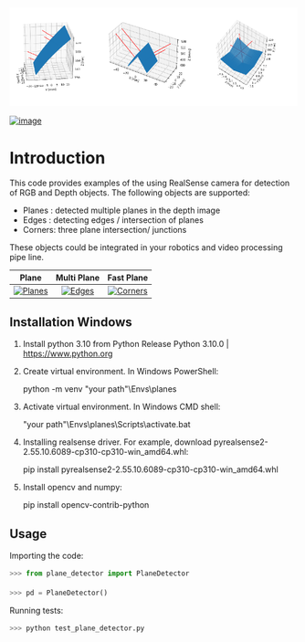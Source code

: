 ![](doc/planes.png)

[![image](https://img.shields.io/pypi/v/scikit-spatial.svg)](https://pypi.python.org/pypi/scikit-spatial)


# Introduction

This code provides examples of the using RealSense camera for detection of RGB and Depth objects.
The following objects are supported:

-   Planes : detected multiple planes in the depth image
-   Edges  : detecting edges / intersection of planes 
-   Corners: three plane intersection/ junctions

These objects could be integrated in your robotics and video processing pipe line.

Plane | Multi Plane | Fast Plane |
:------------: |  :----------: | :-------------:  |
[![Planes](doc/plane_2.gif)](planes/README.md)  | [![Edges](doc/plane_3.gif)](planes/README.md)  | [![Corners](doc/plane_4.gif)](planes/README.md)  |



## Installation Windows

1. Install python 3.10 from Python Release Python 3.10.0 | <https://www.python.org>

2. Create virtual environment. In Windows PowerShell:

    python -m venv "your path"\Envs\planes

3. Activate virtual environment. In Windows CMD shell:

    "your path"\Envs\planes\Scripts\activate.bat

4. Installing realsense driver. For example, download pyrealsense2-2.55.10.6089-cp310-cp310-win_amd64.whl:

    pip install pyrealsense2-2.55.10.6089-cp310-cp310-win_amd64.whl

5. Install opencv and numpy:

    pip install opencv-contrib-python



## Usage

Importing the code:

```py
>>> from plane_detector import PlaneDetector

>>> pd = PlaneDetector()

```

Running tests:

```py
>>> python test_plane_detector.py

```